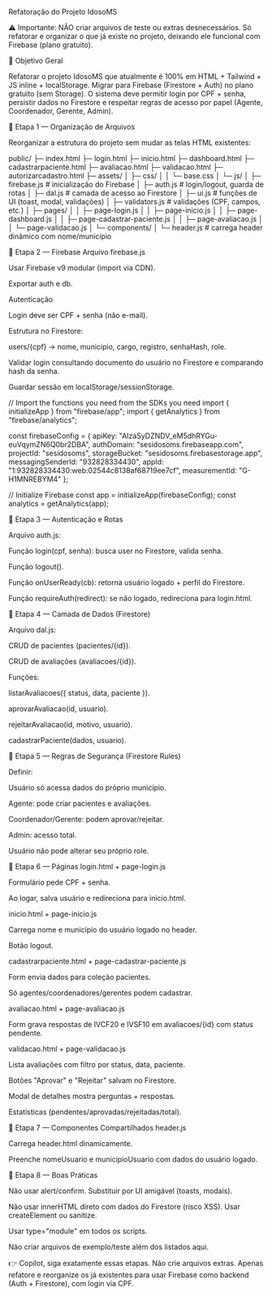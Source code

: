 Refatoração do Projeto IdosoMS

⚠️ Importante: NÃO criar arquivos de teste ou extras desnecessários. Só refatorar e organizar o que já existe no projeto, deixando ele funcional com Firebase (plano gratuito).

🎯 Objetivo Geral

Refatorar o projeto IdosoMS que atualmente é 100% em HTML + Tailwind + JS inline + localStorage.
Migrar para Firebase (Firestore + Auth) no plano gratuito (sem Storage).
O sistema deve permitir login por CPF + senha, persistir dados no Firestore e respeitar regras de acesso por papel (Agente, Coordenador, Gerente, Admin).

🔹 Etapa 1 — Organização de Arquivos

Reorganizar a estrutura do projeto sem mudar as telas HTML existentes:

public/
 ├─ index.html
 ├─ login.html
 ├─ inicio.html
 ├─ dashboard.html
 ├─ cadastrarpaciente.html
 ├─ avaliacao.html
 ├─ validacao.html
 ├─ autorizarcadastro.html
 ├─ assets/
 │   ├─ css/
 │   │   └─ base.css
 │   └─ js/
 │       ├─ firebase.js       # inicialização do Firebase
 │       ├─ auth.js           # login/logout, guarda de rotas
 │       ├─ dal.js            # camada de acesso ao Firestore
 │       ├─ ui.js             # funções de UI (toast, modal, validações)
 │       ├─ validators.js     # validações (CPF, campos, etc.)
 │       ├─ pages/
 │       │   ├─ page-login.js
 │       │   ├─ page-inicio.js
 │       │   ├─ page-dashboard.js
 │       │   ├─ page-cadastrar-paciente.js
 │       │   ├─ page-avaliacao.js
 │       │   └─ page-validacao.js
 │       └─ components/
 │           └─ header.js     # carrega header dinâmico com nome/município



🔹 Etapa 2 — Firebase
Arquivo firebase.js

Usar Firebase v9 modular (import via CDN).

Exportar auth e db.

Autenticação

Login deve ser CPF + senha (não e-mail).

Estrutura no Firestore:

users/{cpf} → nome, municipio, cargo, registro, senhaHash, role.

Validar login consultando documento do usuário no Firestore e comparando hash da senha.

Guardar sessão em localStorage/sessionStorage.

// Import the functions you need from the SDKs you need
import { initializeApp } from "firebase/app";
import { getAnalytics } from "firebase/analytics";

const firebaseConfig = {
  apiKey: "AIzaSyDZNDV_eM5dhRYGu-euVqymZN6Q0br2DBA",
  authDomain: "sesidosoms.firebaseapp.com",
  projectId: "sesidosoms",
  storageBucket: "sesidosoms.firebasestorage.app",
  messagingSenderId: "932828334430",
  appId: "1:932828334430:web:02544c8138af68719ee7cf",
  measurementId: "G-H1MNREBYM4"
};


// Initialize Firebase
const app = initializeApp(firebaseConfig);
const analytics = getAnalytics(app);

🔹 Etapa 3 — Autenticação e Rotas

Arquivo auth.js:

Função login(cpf, senha): busca user no Firestore, valida senha.

Função logout().

Função onUserReady(cb): retorna usuário logado + perfil do Firestore.

Função requireAuth(redirect): se não logado, redireciona para login.html.

🔹 Etapa 4 — Camada de Dados (Firestore)

Arquivo dal.js:

CRUD de pacientes (pacientes/{id}).

CRUD de avaliações (avaliacoes/{id}).

Funções:

listarAvaliacoes({ status, data, paciente }).

aprovarAvaliacao(id, usuario).

rejeitarAvaliacao(id, motivo, usuario).

cadastrarPaciente(dados, usuario).

🔹 Etapa 5 — Regras de Segurança (Firestore Rules)

Definir:

Usuário só acessa dados do próprio município.

Agente: pode criar pacientes e avaliações.

Coordenador/Gerente: podem aprovar/rejeitar.

Admin: acesso total.

Usuário não pode alterar seu próprio role.

🔹 Etapa 6 — Páginas
login.html + page-login.js

Formulário pede CPF + senha.

Ao logar, salva usuário e redireciona para inicio.html.

inicio.html + page-inicio.js

Carrega nome e município do usuário logado no header.

Botão logout.

cadastrarpaciente.html + page-cadastrar-paciente.js

Form envia dados para coleção pacientes.

Só agentes/coordenadores/gerentes podem cadastrar.

avaliacao.html + page-avaliacao.js

Form grava respostas de IVCF20 e IVSF10 em avaliacoes/{id} com status pendente.

validacao.html + page-validacao.js

Lista avaliações com filtro por status, data, paciente.

Botões "Aprovar" e "Rejeitar" salvam no Firestore.

Modal de detalhes mostra perguntas + respostas.

Estatísticas (pendentes/aprovadas/rejeitadas/total).

🔹 Etapa 7 — Componentes Compartilhados
header.js

Carrega header.html dinamicamente.

Preenche nomeUsuario e municipioUsuario com dados do usuário logado.

🔹 Etapa 8 — Boas Práticas

Não usar alert/confirm. Substituir por UI amigável (toasts, modais).

Não usar innerHTML direto com dados do Firestore (risco XSS). Usar createElement ou sanitize.

Usar type="module" em todos os scripts.

Não criar arquivos de exemplo/teste além dos listados aqui.

👉 Copilot, siga exatamente essas etapas.
Não crie arquivos extras. Apenas refatore e reorganize os já existentes para usar Firebase como backend (Auth + Firestore), com login via CPF.